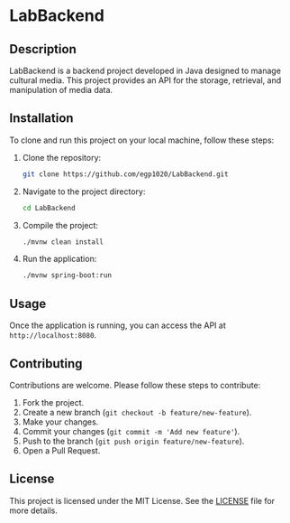 # LabBackend

## Description
LabBackend is a backend project developed in Java designed to manage cultural media. This project provides an API for the storage, retrieval, and manipulation of media data.

## Installation
To clone and run this project on your local machine, follow these steps:

1. Clone the repository:
    ```bash
    git clone https://github.com/egp1020/LabBackend.git
    ```

2. Navigate to the project directory:
    ```bash
    cd LabBackend
    ```

3. Compile the project:
    ```bash
    ./mvnw clean install
    ```

4. Run the application:
    ```bash
    ./mvnw spring-boot:run
    ```

## Usage
Once the application is running, you can access the API at `http://localhost:8080`.

## Contributing
Contributions are welcome. Please follow these steps to contribute:

1. Fork the project.
2. Create a new branch (`git checkout -b feature/new-feature`).
3. Make your changes.
4. Commit your changes (`git commit -m 'Add new feature'`).
5. Push to the branch (`git push origin feature/new-feature`).
6. Open a Pull Request.

## License
This project is licensed under the MIT License. See the [LICENSE](LICENSE) file for more details.

